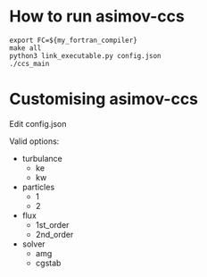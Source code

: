 # How to run asimov-ccs
    export FC=${my_fortran_compiler}
    make all
    python3 link_executable.py config.json
    ./ccs_main

# Customising asimov-ccs
  Edit config.json
  
  Valid options:
  - turbulance
    - ke
    - kw 
  - particles
    - 1
    - 2
  - flux
    - 1st_order
    - 2nd_order
  - solver
    - amg
    - cgstab

